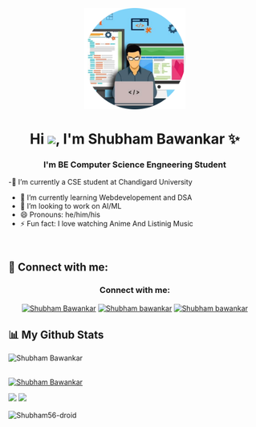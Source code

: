 <p align="center"><img width="40%" height="auto" margin="auto" src="https://raw.githubusercontent.com/Shubham56-droid/Shubham56-droid/main/images/7-New-programming-languages-for-developers-to-learn-in-2020-modified.png" height="175px"/></p>

<h1 align="center">Hi <img src="https://camo.githubusercontent.com/6e54fbd3a371488a2e5436edaba81ae59f441d3faf8893cb9af06b9859e0d94d/68747470733a2f2f6d656469612e67697068792e636f6d2f6d656469612f756a726a39616f4f644e76584f2f67697068792e676966" width="30px">, I'm Shubham Bawankar ✨</h1>
<h3 align="center">I'm BE Computer Science Engneering Student</h3>

-🔭 I’m currently a CSE student at Chandigard University<br/>
- 🌱 I’m currently learning Webdevelopement and DSA<br/>
- 👯 I’m looking to work on AI/ML<br/>
- 😄 Pronouns: he/him/his<br/>
- ⚡ Fun fact: I love watching Anime And Listinig Music<br/>
<br/>

## 🔎 Connect with me:
<h3 align="center">Connect with me:</h3>
<p align="center">
<a href="https://twitter.com/shubham99256136" target="blank"><img align="center" src="https://raw.githubusercontent.com/rahuldkjain/github-profile-readme-generator/master/src/images/icons/Social/twitter.svg" alt="Shubham Bawankar" height="30" width="40" /></a>
<a href="https://www.facebook.com/shubham.bawankar.129" target="blank"><img align="center" src="https://raw.githubusercontent.com/rahuldkjain/github-profile-readme-generator/master/src/images/icons/Social/facebook.svg" alt="Shubham bawankar" height="30" width="40" /></a>
<a href="https://www.linkedin.com/in/shubham-bawankar-458342200/" target="blank"><img align="center" src="https://raw.githubusercontent.com/rahuldkjain/github-profile-readme-generator/master/src/images/icons/Social/linked-in-alt.svg" alt="Shubham bawankar" height="30" width="40" /></a>
</p>

## 📊 My Github Stats

<p align="left"> <img src="https://komarev.com/ghpvc/?username=Shubham56-droid&label=Profile%20views&color=0e75b6&style=flat" alt="Shubham Bawankar" /> </p>
<p align="left"> <br><a href="https://github.com/ryo-ma/github-profile-trophy"><img src="https://github-profile-trophy.vercel.app/?username=Shubham56-droid" alt="Shubham Bawankar" /></br></a> </p>
<img src= "https://github-readme-stats.vercel.app/api?username=Shubham56-droid&&show_icons=true&title_color=ffffff&icon_color=bb2acf&text_color=daf7dc&bg_color=151515">
<img src="https://github-readme-stats.vercel.app/api/top-langs/?username=Shubham56-droid&layout=compact">
<p><img align="center" src="https://github-readme-streak-stats.herokuapp.com/?user=Shubham56-droid&" alt="Shubham56-droid" /></p>

<!--
**Shubham56-droid/Shubham56-droid** is a ✨ _special_ ✨ repository because its `README.md` (this file) appears on your GitHub profile.

Here are some ideas to get you started:

- 🔭 I’m currently working on ...
- 🌱 I’m currently learning ...
- 👯 I’m looking to collaborate on ...
- 🤔 I’m looking for help with ...
- 💬 Ask me about ...
- 📫 How to reach me: ...
- 😄 Pronouns: ...
- ⚡ Fun fact: ...
-->
